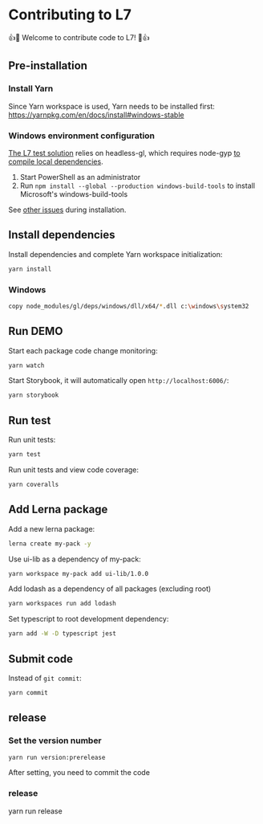 # Contributing to L7

👍🎉 Welcome to contribute code to L7! 🎉👍

## Pre-installation

### Install Yarn

Since Yarn workspace is used, Yarn needs to be installed first: https://yarnpkg.com/en/docs/install#windows-stable

### Windows environment configuration

[The L7 test solution](https://github.com/antvis/L7/blob/master/dev-docs/%E8%87%AA%E5%8A%A8%E5%8C%96%E6%B5%8B%E8%AF%95%E6%96%B9%E6%A1%88.md) relies on headless-gl, which requires node-gyp [to compile local dependencies](https://github.com/nodejs/node-gyp#on-windows).

1. Start PowerShell as an administrator
2. Run `npm install --global --production windows-build-tools` to install Microsoft's windows-build-tools

See [other issues](https://github.com/antvis/L7/issues/101) during installation.

## Install dependencies

Install dependencies and complete Yarn workspace initialization:
```bash
yarn install
```

### Windows

```bash
copy node_modules/gl/deps/windows/dll/x64/*.dll c:\windows\system32
```

## Run DEMO

Start each package code change monitoring:
```bash
yarn watch
```

Start Storybook, it will automatically open `http://localhost:6006/`:
```bash
yarn storybook
```

## Run test

Run unit tests:
```bash
yarn test
```

Run unit tests and view code coverage:
```bash
yarn coveralls
```

## Add Lerna package

Add a new lerna package:
```bash
lerna create my-pack -y
```

Use ui-lib as a dependency of my-pack:
```bash
yarn workspace my-pack add ui-lib/1.0.0
```

Add lodash as a dependency of all packages (excluding root)
```bash
yarn workspaces run add lodash
```

Set typescript to root development dependency:
```bash
yarn add -W -D typescript jest
```

## Submit code
Instead of `git commit`:

```bash
yarn commit
```

## release

### Set the version number

```bash
yarn run version:prerelease
```
After setting, you need to commit the code

### release

yarn run release
